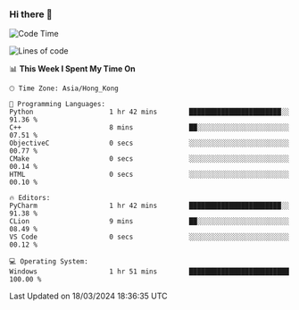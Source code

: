 ### Hi there 👋

<!--
**RoiexLee/RoiexLee** is a ✨ _special_ ✨ repository because its `README.md` (this file) appears on your GitHub profile.

Here are some ideas to get you started:

- 🔭 I’m currently working on ...
- 🌱 I’m currently learning ...
- 👯 I’m looking to collaborate on ...
- 🤔 I’m looking for help with ...
- 💬 Ask me about ...
- 📫 How to reach me: ...
- 😄 Pronouns: ...
- ⚡ Fun fact: ...
-->

<!--START_SECTION:waka-->
![Code Time](http://img.shields.io/badge/Code%20Time-480%20hrs%2054%20mins-blue)

![Lines of code](https://img.shields.io/badge/From%20Hello%20World%20I%27ve%20Written-37.3%20thousand%20lines%20of%20code-blue)

📊 **This Week I Spent My Time On** 

```text
🕑︎ Time Zone: Asia/Hong_Kong

💬 Programming Languages: 
Python                   1 hr 42 mins        ███████████████████████░░   91.36 % 
C++                      8 mins              ██░░░░░░░░░░░░░░░░░░░░░░░   07.51 % 
ObjectiveC               0 secs              ░░░░░░░░░░░░░░░░░░░░░░░░░   00.77 % 
CMake                    0 secs              ░░░░░░░░░░░░░░░░░░░░░░░░░   00.14 % 
HTML                     0 secs              ░░░░░░░░░░░░░░░░░░░░░░░░░   00.10 % 

🔥 Editors: 
PyCharm                  1 hr 42 mins        ███████████████████████░░   91.38 % 
CLion                    9 mins              ██░░░░░░░░░░░░░░░░░░░░░░░   08.49 % 
VS Code                  0 secs              ░░░░░░░░░░░░░░░░░░░░░░░░░   00.12 % 

💻 Operating System: 
Windows                  1 hr 51 mins        █████████████████████████   100.00 % 
```


 Last Updated on 18/03/2024 18:36:35 UTC
<!--END_SECTION:waka-->
